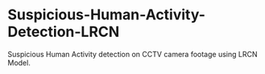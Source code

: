 # Suspicious-Human-Activity-Detection-LRCN
Suspicious Human Activity detection on CCTV camera footage using LRCN Model. 
